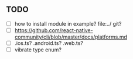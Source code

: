 ## TODO

- [ ] how to install module in example? file:../ git?
- [ ] https://github.com/react-native-community/cli/blob/master/docs/platforms.md
- [ ] .ios.ts? .android.ts? .web.ts?
- [ ] vibrate type enum?
